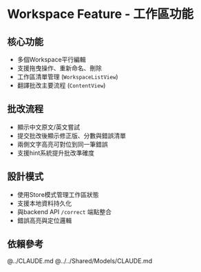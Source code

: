 # Workspace Feature - 工作區功能

## 核心功能
- 多個Workspace平行編輯
- 支援拖曳操作、重新命名、刪除
- 工作區清單管理 (`WorkspaceListView`)
- 翻譯批改主要流程 (`ContentView`)

## 批改流程
- 顯示中文原文/英文嘗試
- 提交批改後顯示修正版、分數與錯誤清單
- 兩側文字高亮可對位到同一筆錯誤
- 支援hint系統提升批改準確度

## 設計模式
- 使用Store模式管理工作區狀態
- 支援本地資料持久化
- 與backend API `/correct` 端點整合
- 錯誤高亮與定位邏輯

## 依賴參考
@../CLAUDE.md
@../../Shared/Models/CLAUDE.md